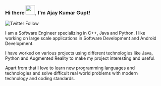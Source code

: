 ### Hi there <img src="https://raw.githubusercontent.com/MartinHeinz/MartinHeinz/master/wave.gif" width="30px">, I'm Ajay Kumar Gupt!
![Twitter Follow](https://img.shields.io/twitter/follow/4j4ycfd?label=Follow%20me%20on%20tweeter&style=social)

I am a Software Engineer specializing in C++, Java and Python. I like working on large scale applications in Software Development and Android Development.

I have worked on various projects using different technologies like Java, Python and Augmented Reality to make my project interesting and useful.

Apart from that I love to learn new programming languages and technologies and solve difficult real world problems with modern technology and coding standards.

<!--
**Ajay3007/Ajay3007** is a ✨ _special_ ✨ repository because its `README.md` (this file) appears on your GitHub profile.

Here are some ideas to get you started:

- 🔭 I’m currently working on ...
- 🌱 I’m currently learning ...
- 👯 I’m looking to collaborate on ...
- 🤔 I’m looking for help with ...
- 💬 Ask me about ...
- 📫 How to reach me: ...
- 😄 Pronouns: ...
- ⚡ Fun fact: ...
-->
